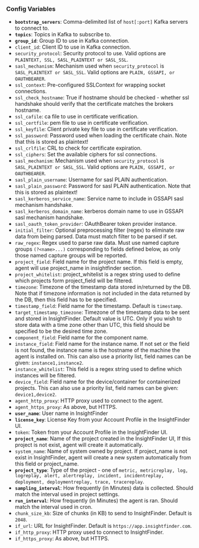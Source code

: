 ### Config Variables
* **`bootstrap_servers`**: Comma-delimited list of `host[:port]` Kafka servers to connect to.
* **`topics`**: Topics in Kafka to subscribe to.
* **`group_id`**: Group ID to use in Kafka connection.
* `client_id`: Client ID to use in Kafka connection.
* `security_protocol`: Security protocol to use. Valid options are `PLAINTEXT, SSL, SASL_PLAINTEXT or SASL_SSL`.
* `sasl_mechanism`: Mechanism used when `security_protocol` is `SASL_PLAINTEXT or SASL_SSL`. Valid options are `PLAIN, GSSAPI, or OAUTHBEARER`.
* `ssl_context`: Pre-configured SSLContext for wrapping socket connections.
* `ssl_check_hostname`: True if hostname should be checked - whether ssl handshake should verify that the certificate matches the brokers hostname.
* `ssl_cafile`: ca file to use in certificate verification.
* `ssl_certfile`: pem file to use in certificate verification.
* `ssl_keyfile`: Client private key file to use in certificate verification.
* `ssl_password`: Password used when loading the certificate chain. Note that this is stored as plaintext!
* `ssl_crlfile`: CRL to check for certificate expiration.
* `ssl_ciphers`: Set the available ciphers for ssl connections.
* `sasl_mechanism`: Mechanism used when `security_protocol` is `SASL_PLAINTEXT or SASL_SSL`. Valid options are `PLAIN, GSSAPI, or OAUTHBEARER`.
* `sasl_plain_username`: Username for sasl PLAIN authentication.
* `sasl_plain_password`: Password for sasl PLAIN authentication. Note that this is stored as plaintext!
* `sasl_kerberos_service_name`: Service name to include in GSSAPI sasl mechanism handshake.
* `sasl_kerberos_domain_name`: kerberos domain name to use in GSSAPI sasl mechanism handshake.
* `sasl_oauth_token_provider`: OAuthBearer token provider instance.
* `initial_filter`: Optional preprocessing filter (regex) to eliminate raw data from being parsed. Data must match filter to be parsed if set.
* `raw_regex`: Regex used to parse raw data. Must use named capture groups `(?<name>...)` corresponding to fields defined below, as only those named capture groups will be reported.
* `project_field`: Field name for the project name. If this field is empty, agent will use project_name in insightfinder section.
* `project_whitelist`: project_whitelist is a regex string used to define which projects form project_field will be filtered. 
* `timezone`: Timezone of the timestamp data stored in/returned by the DB. Note that if timezone information is not included in the data returned by the DB, then this field has to be specified. 
* `timestamp_field`: Field name for the timestamp. Default is `timestamp`.
* `target_timestamp_timezone`: Timezone of the timestamp data to be sent and stored in InsightFinder. Default value is UTC. Only if you wish to store data with a time zone other than UTC, this field should be specified to be the desired time zone.
* `component_field`: Field name for the component name.
* `instance_field`: Field name for the instance name. If not set or the field is not found, the instance name is the hostname of the machine the agent is installed on. This can also use a priority list, field names can be given: `instance1,instance2`.
* `instance_whitelist`: This field is a regex string used to define which instances will be filtered.
* `device_field`: Field name for the device/container for containerized projects. This can also use a priority list, field names can be given: `device1,device2`.
* `agent_http_proxy`: HTTP proxy used to connect to the agent.
* `agent_https_proxy`: As above, but HTTPS.
* **`user_name`**: User name in InsightFinder
* **`license_key`**: License Key from your Account Profile in the InsightFinder UI. 
* `token`: Token from your Account Profile in the InsightFinder UI. 
* **`project_name`**: Name of the project created in the InsightFinder UI, If this project is not exist, agent will create it automatically.
* `system_name`: Name of system owned by project. If project_name is not exist in InsightFinder, agent will create a new system automatically from this field or project_name. 
* **`project_type`**: Type of the project - one of `metric, metricreplay, log, logreplay, alert, alertreplay, incident, incidentreplay, deployment, deploymentreplay, trace, tracereplay`.
* **`sampling_interval`**: How frequently (in Minutes) data is collected. Should match the interval used in project settings.
* **`run_interval`**: How frequently (in Minutes) the agent is ran. Should match the interval used in cron.
* `chunk_size_kb`: Size of chunks (in KB) to send to InsightFinder. Default is `2048`.
* `if_url`: URL for InsightFinder. Default is `https://app.insightfinder.com`.
* `if_http_proxy`: HTTP proxy used to connect to InsightFinder.
* `if_https_proxy`: As above, but HTTPS.